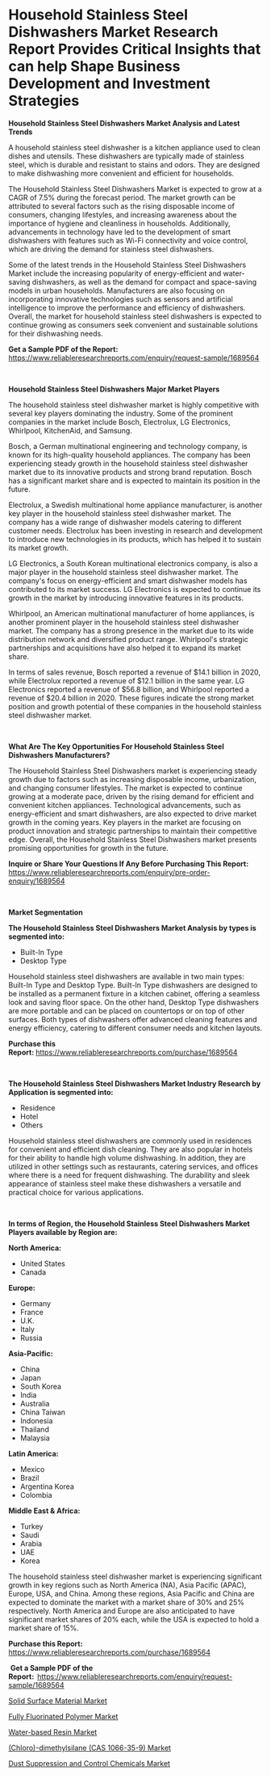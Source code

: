 <p><h1>Household Stainless Steel Dishwashers Market Research Report Provides Critical Insights that can help Shape Business Development and Investment Strategies</h1></p><p><strong>Household Stainless Steel Dishwashers Market Analysis and Latest Trends</strong></p>
<p><p>A household stainless steel dishwasher is a kitchen appliance used to clean dishes and utensils. These dishwashers are typically made of stainless steel, which is durable and resistant to stains and odors. They are designed to make dishwashing more convenient and efficient for households.</p><p>The Household Stainless Steel Dishwashers Market is expected to grow at a CAGR of 7.5% during the forecast period. The market growth can be attributed to several factors such as the rising disposable income of consumers, changing lifestyles, and increasing awareness about the importance of hygiene and cleanliness in households. Additionally, advancements in technology have led to the development of smart dishwashers with features such as Wi-Fi connectivity and voice control, which are driving the demand for stainless steel dishwashers.</p><p>Some of the latest trends in the Household Stainless Steel Dishwashers Market include the increasing popularity of energy-efficient and water-saving dishwashers, as well as the demand for compact and space-saving models in urban households. Manufacturers are also focusing on incorporating innovative technologies such as sensors and artificial intelligence to improve the performance and efficiency of dishwashers. Overall, the market for household stainless steel dishwashers is expected to continue growing as consumers seek convenient and sustainable solutions for their dishwashing needs.</p></p>
<p><strong>Get a Sample PDF of the Report:&nbsp;</strong> <a href="https://www.reliableresearchreports.com/enquiry/request-sample/1689564">https://www.reliableresearchreports.com/enquiry/request-sample/1689564</a></p>
<p>&nbsp;</p>
<p><strong>Household Stainless Steel Dishwashers Major Market Players</strong></p>
<p><p>The household stainless steel dishwasher market is highly competitive with several key players dominating the industry. Some of the prominent companies in the market include Bosch, Electrolux, LG Electronics, Whirlpool, KitchenAid, and Samsung.</p><p>Bosch, a German multinational engineering and technology company, is known for its high-quality household appliances. The company has been experiencing steady growth in the household stainless steel dishwasher market due to its innovative products and strong brand reputation. Bosch has a significant market share and is expected to maintain its position in the future.</p><p>Electrolux, a Swedish multinational home appliance manufacturer, is another key player in the household stainless steel dishwasher market. The company has a wide range of dishwasher models catering to different customer needs. Electrolux has been investing in research and development to introduce new technologies in its products, which has helped it to sustain its market growth.</p><p>LG Electronics, a South Korean multinational electronics company, is also a major player in the household stainless steel dishwasher market. The company's focus on energy-efficient and smart dishwasher models has contributed to its market success. LG Electronics is expected to continue its growth in the market by introducing innovative features in its products.</p><p>Whirlpool, an American multinational manufacturer of home appliances, is another prominent player in the household stainless steel dishwasher market. The company has a strong presence in the market due to its wide distribution network and diversified product range. Whirlpool's strategic partnerships and acquisitions have also helped it to expand its market share.</p><p>In terms of sales revenue, Bosch reported a revenue of $14.1 billion in 2020, while Electrolux reported a revenue of $12.1 billion in the same year. LG Electronics reported a revenue of $56.8 billion, and Whirlpool reported a revenue of $20.4 billion in 2020. These figures indicate the strong market position and growth potential of these companies in the household stainless steel dishwasher market.</p></p>
<p>&nbsp;</p>
<p><strong>What Are The Key Opportunities For Household Stainless Steel Dishwashers Manufacturers?</strong></p>
<p><p>The Household Stainless Steel Dishwashers market is experiencing steady growth due to factors such as increasing disposable income, urbanization, and changing consumer lifestyles. The market is expected to continue growing at a moderate pace, driven by the rising demand for efficient and convenient kitchen appliances. Technological advancements, such as energy-efficient and smart dishwashers, are also expected to drive market growth in the coming years. Key players in the market are focusing on product innovation and strategic partnerships to maintain their competitive edge. Overall, the Household Stainless Steel Dishwashers market presents promising opportunities for growth in the future.</p></p>
<p><strong>Inquire or Share Your Questions If Any Before Purchasing This Report:</strong> <a href="https://www.reliableresearchreports.com/enquiry/pre-order-enquiry/1689564">https://www.reliableresearchreports.com/enquiry/pre-order-enquiry/1689564</a></p>
<p>&nbsp;</p>
<p><strong>Market Segmentation</strong></p>
<p><strong>The Household Stainless Steel Dishwashers Market Analysis by types is segmented into:</strong></p>
<p><ul><li>Built-In Type</li><li>Desktop Type</li></ul></p>
<p><p>Household stainless steel dishwashers are available in two main types: Built-In Type and Desktop Type. Built-In Type dishwashers are designed to be installed as a permanent fixture in a kitchen cabinet, offering a seamless look and saving floor space. On the other hand, Desktop Type dishwashers are more portable and can be placed on countertops or on top of other surfaces. Both types of dishwashers offer advanced cleaning features and energy efficiency, catering to different consumer needs and kitchen layouts.</p></p>
<p><strong>Purchase this Report:&nbsp;</strong><a href="https://www.reliableresearchreports.com/purchase/1689564">https://www.reliableresearchreports.com/purchase/1689564</a></p>
<p>&nbsp;</p>
<p><strong>The Household Stainless Steel Dishwashers Market Industry Research by Application is segmented into:</strong></p>
<p><ul><li>Residence</li><li>Hotel</li><li>Others</li></ul></p>
<p><p>Household stainless steel dishwashers are commonly used in residences for convenient and efficient dish cleaning. They are also popular in hotels for their ability to handle high volume dishwashing. In addition, they are utilized in other settings such as restaurants, catering services, and offices where there is a need for frequent dishwashing. The durability and sleek appearance of stainless steel make these dishwashers a versatile and practical choice for various applications.</p></p>
<p>&nbsp;</p>
<p><strong>In terms of Region, the Household Stainless Steel Dishwashers Market Players available by Region are:</strong></p>
<p>
    <p> <strong> North America: </strong>
        <ul>
            <li>United States</li>
            <li>Canada</li>
        </ul>
        </p> 
    <p> <strong> Europe: </strong>
        <ul>
            <li>Germany</li>
            <li>France</li>
            <li>U.K.</li>
            <li>Italy</li>
            <li>Russia</li>
        </ul>
        </p> 
    <p> <strong> Asia-Pacific: </strong>
        <ul>
            <li>China</li>
            <li>Japan</li>
            <li>South Korea</li>
            <li>India</li>
            <li>Australia</li>
            <li>China Taiwan</li>
            <li>Indonesia</li>
            <li>Thailand</li>
            <li>Malaysia</li>
        </ul>
        </p> 
    <p> <strong> Latin America: </strong>
        <ul>
            <li>Mexico</li>
            <li>Brazil</li>
            <li>Argentina Korea</li>
            <li>Colombia</li>
        </ul>
        </p> 
    <p> <strong> Middle East & Africa: </strong>
        <ul>
            <li>Turkey</li>
            <li>Saudi</li>
            <li>Arabia</li>
            <li>UAE</li>
            <li>Korea</li>
        </ul>
    </p>
    </p>
<p><p>The household stainless steel dishwasher market is experiencing significant growth in key regions such as North America (NA), Asia Pacific (APAC), Europe, USA, and China. Among these regions, Asia Pacific and China are expected to dominate the market with a market share of 30% and 25% respectively. North America and Europe are also anticipated to have significant market shares of 20% each, while the USA is expected to hold a market share of 15%.</p></p>
<p><strong>Purchase this Report: </strong><a href="https://www.reliableresearchreports.com/purchase/1689564">https://www.reliableresearchreports.com/purchase/1689564</a></p>
<p>&nbsp;<strong>Get a Sample PDF of the Report:&nbsp;&nbsp;</strong><a href="https://www.reliableresearchreports.com/enquiry/request-sample/1689564">https://www.reliableresearchreports.com/enquiry/request-sample/1689564</a></p>
<p><strong></strong></p>
<p><p><a href="https://github.com/lylyparadise/Market-Research-Report-List-2/blob/main/solid-surface-material-market.md">Solid Surface Material Market</a></p><p><a href="https://github.com/GroverBarry/Market-Research-Report-List-4/blob/main/fully-fluorinated-polymer-market.md">Fully Fluorinated Polymer Market</a></p><p><a href="https://github.com/kathiaseamanalvaradovlprc2h/Market-Research-Report-List-1/blob/main/water-based-resin-market.md">Water-based Resin Market</a></p><p><a href="https://github.com/johnbach50/Market-Research-Report-List-2/blob/main/chloro-dimethylsilane-cas-1066-35-9-market.md">(Chloro)-dimethylsilane (CAS 1066-35-9) Market</a></p><p><a href="https://github.com/pjcfca/Market-Research-Report-List-1/blob/main/dust-suppression-and-control-chemicals-market.md">Dust Suppression and Control Chemicals Market</a></p></p>